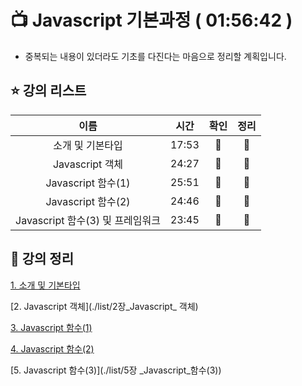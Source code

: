 # :tv:  Javascript 기본과정 ( 01:56:42 )

- 중복되는 내용이 있더라도 기초를 다진다는 마음으로 정리할 계획입니다.



## ⭐ 강의 리스트

|               이름               | 시간  |     확인      |     정리      |
| :------------------------------: | :---: | :-----------: | :-----------: |
|         소개 및 기본타입         | 17:53 | :green_heart: | :green_heart: |
|         Javascript 객체          | 24:27 | :green_heart: | :green_heart: |
|        Javascript 함수(1)        | 25:51 | :green_heart: | :green_heart: |
|        Javascript 함수(2)        | 24:46 | :green_heart: | :green_heart: |
| Javascript 함수(3) 및 프레임워크 | 23:45 | :green_heart: | :green_heart: |



## :memo: 강의 정리

[1. 소개 및 기본타입](./list/1장_소개_및_기본_타입)

[2. Javascript 객체](./list/2장_Javascript_ 객체)

[3. Javascript 함수(1)](./list/3장_Javascript_함수(1))

[4. Javascript 함수(2)](./list/4장_Javascript_함수(2))

[5. Javascript 함수(3)](./list/5장 _Javascript_함수(3))

